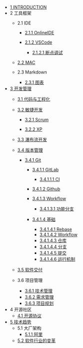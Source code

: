   - [1 INTRODUCTION](/INTRODUCTION.md)
  - 2 工具框架
    - 2.1 IDE
      - [2.1.1 OnlineIDE](/工具框架/IDE/OnlineIDE/README.md)
        
      - [2.1.2 VSCode](/工具框架/IDE/VSCode/README.md)
        - [2.1.2.1 断点调试](/工具框架/IDE/VSCode/断点调试.md)
    - [2.2 MAC](/工具框架/MAC/README.md)
      
    - 2.3 Markdown
      - [2.3.1 图表](/工具框架/Markdown/图表.md)
  - [3 开发管理](/开发管理/README.md)
    - [3.1 代码与工程化](/开发管理/代码与工程化.md)
    - [3.2 敏捷开发](/开发管理/敏捷开发/README.md)
      - [3.2.1 Scrum](/开发管理/敏捷开发/Scrum/README.md)
        
      - [3.2.2 XP](/开发管理/敏捷开发/XP/README.md)
        
    - [3.3 瀑布流开发](/开发管理/瀑布流开发/README.md)
      
    - [3.4 版本管理](/开发管理/版本管理/README.md)
      - [3.4.1 Git](/开发管理/版本管理/Git/README.md)
        - [3.4.1.1 GitLab](/开发管理/版本管理/Git/GitLab/README.md)
          - [3.4.1.1.1 CI](/开发管理/版本管理/Git/GitLab/CI.md)
        - [3.4.1.2 Github](/开发管理/版本管理/Git/Github/README.md)
          
        - [3.4.1.3 Workflow](/开发管理/版本管理/Git/Workflow/README.md)
          - [3.4.1.3.1 功能分支](/开发管理/版本管理/Git/Workflow/功能分支.md)
        - [3.4.1.4 基础](/开发管理/版本管理/Git/基础/README.md)
          - [3.4.1.4.1 Rebase](/开发管理/版本管理/Git/基础/Rebase.md)
          - [3.4.1.4.2 Workflow](/开发管理/版本管理/Git/基础/Workflow.md)
          - [3.4.1.4.3 仓库](/开发管理/版本管理/Git/基础/仓库.md)
          - [3.4.1.4.4 分支](/开发管理/版本管理/Git/基础/分支.md)
          - [3.4.1.4.5 提交](/开发管理/版本管理/Git/基础/提交.md)
          - [3.4.1.4.6 运行机制](/开发管理/版本管理/Git/基础/运行机制.md)
    - [3.5 软件交付](/开发管理/软件交付/README.md)
      
    - 3.6 项目管理
      - [3.6.1 技术管理](/开发管理/项目管理/技术管理.md)
      - [3.6.2 需求管理](/开发管理/项目管理/需求管理.md)
      - [3.6.3 项目规划](/开发管理/项目管理/项目规划.md)
  - 4 开源社区
    - [4.1 开源协议](/开源社区/开源协议.md)
  - [5 技术趋势](/技术趋势/README.md)
    - 5.1 大厂架构
      - [5.1.1 阿里](/技术趋势/大厂架构/阿里.md)
    - [5.2 软件行业的变革](/技术趋势/软件行业的变革.md)